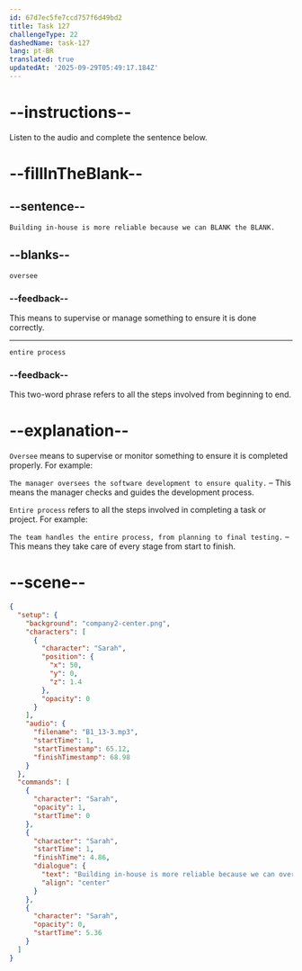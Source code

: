 ```yaml
---
id: 67d7ec5fe7ccd757f6d49bd2
title: Task 127
challengeType: 22
dashedName: task-127
lang: pt-BR
translated: true
updatedAt: '2025-09-29T05:49:17.184Z'
---
```


<!-- (Audio) Sarah: Building in-house is more reliable because we can oversee the entire process. -->

# --instructions--

Listen to the audio and complete the sentence below.

# --fillInTheBlank--

## --sentence--

`Building in-house is more reliable because we can BLANK the BLANK.`

## --blanks--

`oversee`

### --feedback--

This means to supervise or manage something to ensure it is done correctly.  

---

`entire process`

### --feedback--

This two-word phrase refers to all the steps involved from beginning to end.  

# --explanation--

`Oversee` means to supervise or monitor something to ensure it is completed properly. For example:

`The manager oversees the software development to ensure quality.` – This means the manager checks and guides the development process.  

`Entire process` refers to all the steps involved in completing a task or project. For example:

`The team handles the entire process, from planning to final testing.` – This means they take care of every stage from start to finish.  

# --scene--

```json
{
  "setup": {
    "background": "company2-center.png",
    "characters": [
      {
        "character": "Sarah",
        "position": {
          "x": 50,
          "y": 0,
          "z": 1.4
        },
        "opacity": 0
      }
    ],
    "audio": {
      "filename": "B1_13-3.mp3",
      "startTime": 1,
      "startTimestamp": 65.12,
      "finishTimestamp": 68.98
    }
  },
  "commands": [
    {
      "character": "Sarah",
      "opacity": 1,
      "startTime": 0
    },
    {
      "character": "Sarah",
      "startTime": 1,
      "finishTime": 4.86,
      "dialogue": {
        "text": "Building in-house is more reliable because we can oversee the entire process.",
        "align": "center"
      }
    },
    {
      "character": "Sarah",
      "opacity": 0,
      "startTime": 5.36
    }
  ]
}
```
